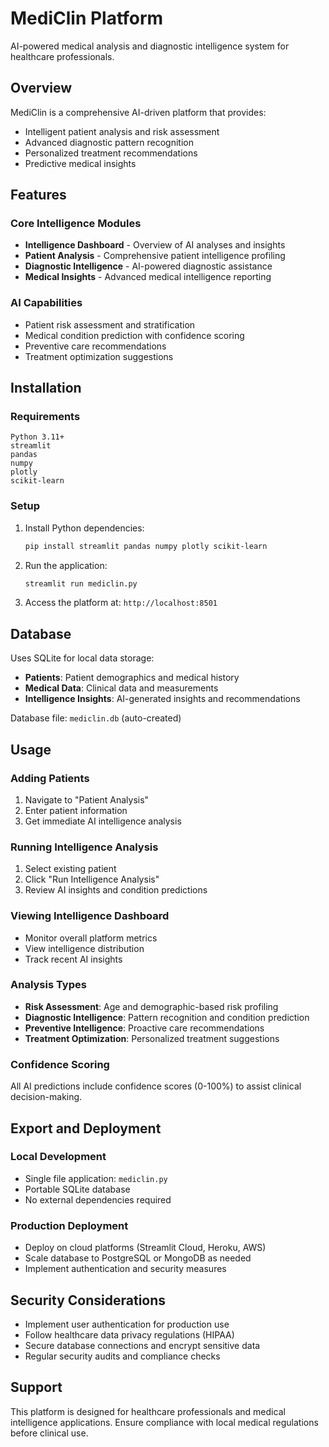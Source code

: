 # MediClin Platform

AI-powered medical analysis and diagnostic intelligence system for healthcare professionals.

## Overview

MediClin is a comprehensive AI-driven platform that provides:
- Intelligent patient analysis and risk assessment
- Advanced diagnostic pattern recognition
- Personalized treatment recommendations
- Predictive medical insights

## Features

### Core Intelligence Modules
- **Intelligence Dashboard** - Overview of AI analyses and insights
- **Patient Analysis** - Comprehensive patient intelligence profiling
- **Diagnostic Intelligence** - AI-powered diagnostic assistance
- **Medical Insights** - Advanced medical intelligence reporting

### AI Capabilities
- Patient risk assessment and stratification
- Medical condition prediction with confidence scoring
- Preventive care recommendations
- Treatment optimization suggestions

## Installation

### Requirements
```
Python 3.11+
streamlit
pandas
numpy
plotly
scikit-learn
```

### Setup
1. Install Python dependencies:
   ```bash
   pip install streamlit pandas numpy plotly scikit-learn
   ```

2. Run the application:
   ```bash
   streamlit run mediclin.py
   ```

3. Access the platform at: `http://localhost:8501`

## Database

Uses SQLite for local data storage:
- **Patients**: Patient demographics and medical history
- **Medical Data**: Clinical data and measurements
- **Intelligence Insights**: AI-generated insights and recommendations

Database file: `mediclin.db` (auto-created)

## Usage

### Adding Patients
1. Navigate to "Patient Analysis"
2. Enter patient information
3. Get immediate AI intelligence analysis

### Running Intelligence Analysis
1. Select existing patient
2. Click "Run Intelligence Analysis"
3. Review AI insights and condition predictions

### Viewing Intelligence Dashboard
- Monitor overall platform metrics
- View intelligence distribution
- Track recent AI insights

### Analysis Types
- **Risk Assessment**: Age and demographic-based risk profiling
- **Diagnostic Intelligence**: Pattern recognition and condition prediction
- **Preventive Intelligence**: Proactive care recommendations
- **Treatment Optimization**: Personalized treatment suggestions

### Confidence Scoring
All AI predictions include confidence scores (0-100%) to assist clinical decision-making.

## Export and Deployment

### Local Development
- Single file application: `mediclin.py`
- Portable SQLite database
- No external dependencies required

### Production Deployment
- Deploy on cloud platforms (Streamlit Cloud, Heroku, AWS)
- Scale database to PostgreSQL or MongoDB as needed
- Implement authentication and security measures

## Security Considerations

- Implement user authentication for production use
- Follow healthcare data privacy regulations (HIPAA)
- Secure database connections and encrypt sensitive data
- Regular security audits and compliance checks

## Support

This platform is designed for healthcare professionals and medical intelligence applications. Ensure compliance with local medical regulations before clinical use.
